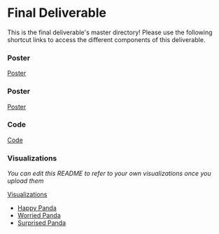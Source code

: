 # Final Deliverable
This is the final deliverable's master directory! Please use the following shortcut links to access the different components of this deliverable.

### Poster ###
[Poster](poster/poster.pdf)

### Poster ###
[Poster](abstract/abstract.pdf)

### Code ###
[Code](code/)

### Visualizations ###
_You can edit this README to refer to your own visualizations once you upload them_

[Visualizations](visualizations)
- [Happy Panda](visualizations/figure_1.jpg)
- [Worried Panda](visualizations/figure_2.jpg)
- [Surprised Panda](visualizations/figure_3.jpg)
